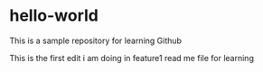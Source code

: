 # hello-world
This is a sample repository for learning Github

This is the first edit i am doing in feature1 read me file for learning
